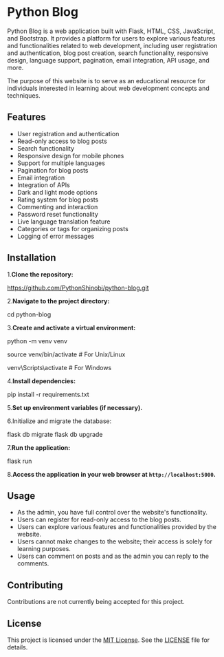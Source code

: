 # Python Blog

Python Blog is a web application built with Flask, HTML, CSS, JavaScript, and Bootstrap. It provides a platform for users to explore various features and functionalities related to web development, including user registration and authentication, blog post creation, search functionality, responsive design, language support, pagination, email integration, API usage, and more.

The purpose of this website is to serve as an educational resource for individuals interested in learning about web development concepts and techniques.

## Features

* User registration and authentication
* Read-only access to blog posts
* Search functionality
* Responsive design for mobile phones
* Support for multiple languages
* Pagination for blog posts
* Email integration
* Integration of APIs
* Dark and light mode options
* Rating system for blog posts
* Commenting and interaction
* Password reset functionality
* Live language translation feature
* Categories or tags for organizing posts
* Logging of error messages

## Installation

1.**Clone the repository:**

https://github.com/PythonShinobi/python-blog.git

2.**Navigate to the project directory:**

cd python-blog

3.**Create and activate a virtual environment:**

python -m venv venv

source venv/bin/activate   # For Unix/Linux

venv\Scripts\activate      # For Windows

4.**Install dependencies:**

pip install -r requirements.txt

5.**Set up environment variables (if necessary).**

6.Initialize and migrate the database:

flask db migrate
flask db upgrade

7.**Run the application:**

flask run

8.**Access the application in your web browser at `http://localhost:5000`.**

## Usage

* As the admin, you have full control over the website's functionality.
* Users can register for read-only access to the blog posts.
* Users can explore various features and functionalities provided by the website.
* Users cannot make changes to the website; their access is solely for learning purposes.
* Users can comment on posts and as the admin you can reply to the comments.

## Contributing

Contributions are not currently being accepted for this project.

## License

This project is licensed under the [MIT License](LICENSE.txt). See the [LICENSE](LICENSE) file for details.
